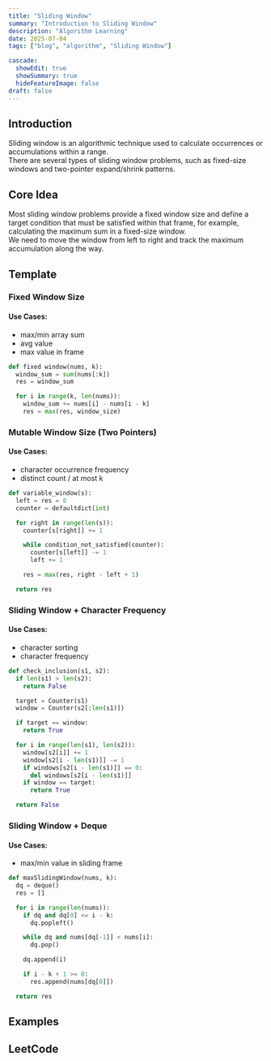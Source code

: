 ```yaml
---
title: "Sliding Window"
summary: "Introduction to Sliding Window"
description: "Algorithm Learning"
date: 2025-07-04
tags: ["blog", "algorithm", "Sliding Window"]

cascade:
  showEdit: true
  showSummary: true
  hideFeatureImage: false
draft: false
---
```


## Introduction

Sliding window is an algorithmic technique used to calculate occurrences or accumulations within a range.  
There are several types of sliding window problems, such as fixed-size windows and two-pointer expand/shrink patterns.

## Core Idea

Most sliding window problems provide a fixed window size and define a target condition that must be satisfied within that frame, for example, calculating the maximum sum in a fixed-size window.  
We need to move the window from left to right and track the maximum accumulation along the way.

## Template

### Fixed Window Size
#### Use Cases:
- max/min array sum
- avg value
- max value in frame

```python
def fixed window(nums, k):
  window_sum = sum(nums[:k])
  res = window_sum

  for i in range(k, len(nums)):
    window_sum += nums[i] - nums[i - k]
    res = max(res, window_size)
```

### Mutable Window Size (Two Pointers)
#### Use Cases:
- character occurrence frequency
- distinct count / at most k
```python
def variable_window(s):
  left = res = 0
  counter = defaultdict(int)

  for right in range(len(s)):
    counter[s[right]] += 1

    while condition_not_satisfied(counter):
      counter[s[left]] -= 1
      left += 1

    res = max(res, right - left + 1)

  return res
```

### Sliding Window + Character Frequency
#### Use Cases:
- character sorting
- character frequency
```python
def check_inclusion(s1, s2):
  if len(s1) > len(s2):
    return False

  target = Counter(s1)
  window = Counter(s2[:len(s1)])

  if target == window:
    return True

  for i in range(len(s1), len(s2)):
    window[s2[i]] += 1
    window[s2[i - len(s1)]] -= 1
    if windows[s2[i - len(s1)]] == 0:
      del windows[s2[i - len(s1)]]
    if window == target:
      return True

  return False
```

### Sliding Window + Deque
#### Use Cases:
- max/min value in sliding frame
```python
def maxSlidingWindow(nums, k):
  dq = deque()
  res = []

  for i in range(len(nums)):
    if dq and dq[0] <= i - k:
      dq.popleft()

    while dq and nums[dq[-1]] < nums[i]:
      dq.pop()

    dq.append(i)

    if i - k + 1 >= 0:
      res.append(nums[dq[0]])

  return res
```


## Examples

## LeetCode